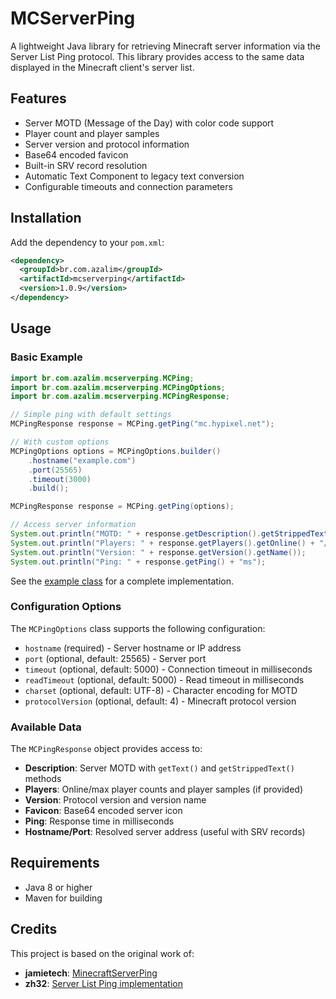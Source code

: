 # MCServerPing

A lightweight Java library for retrieving Minecraft server information via the Server List Ping protocol. This library provides access to the same data displayed in the Minecraft client's server list.

## Features

- Server MOTD (Message of the Day) with color code support
- Player count and player samples
- Server version and protocol information
- Base64 encoded favicon
- Built-in SRV record resolution
- Automatic Text Component to legacy text conversion
- Configurable timeouts and connection parameters

## Installation

Add the dependency to your `pom.xml`:

```xml
<dependency>
  <groupId>br.com.azalim</groupId>
  <artifactId>mcserverping</artifactId>
  <version>1.0.9</version>
</dependency>
```

## Usage

### Basic Example

```java
import br.com.azalim.mcserverping.MCPing;
import br.com.azalim.mcserverping.MCPingOptions;
import br.com.azalim.mcserverping.MCPingResponse;

// Simple ping with default settings
MCPingResponse response = MCPing.getPing("mc.hypixel.net");

// With custom options
MCPingOptions options = MCPingOptions.builder()
    .hostname("example.com")
    .port(25565)
    .timeout(3000)
    .build();

MCPingResponse response = MCPing.getPing(options);

// Access server information
System.out.println("MOTD: " + response.getDescription().getStrippedText());
System.out.println("Players: " + response.getPlayers().getOnline() + "/" + response.getPlayers().getMax());
System.out.println("Version: " + response.getVersion().getName());
System.out.println("Ping: " + response.getPing() + "ms");
```

See the [example class](src/main/java/br/com/azalim/mcserverping/examples/MCPingExample.java) for a complete implementation.

### Configuration Options

The `MCPingOptions` class supports the following configuration:

- `hostname` (required) - Server hostname or IP address
- `port` (optional, default: 25565) - Server port
- `timeout` (optional, default: 5000) - Connection timeout in milliseconds
- `readTimeout` (optional, default: 5000) - Read timeout in milliseconds
- `charset` (optional, default: UTF-8) - Character encoding for MOTD
- `protocolVersion` (optional, default: 4) - Minecraft protocol version

### Available Data

The `MCPingResponse` object provides access to:

- **Description**: Server MOTD with `getText()` and `getStrippedText()` methods
- **Players**: Online/max player counts and player samples (if provided)
- **Version**: Protocol version and version name
- **Favicon**: Base64 encoded server icon
- **Ping**: Response time in milliseconds
- **Hostname/Port**: Resolved server address (useful with SRV records)

## Requirements

- Java 8 or higher
- Maven for building

## Credits

This project is based on the original work of:

- **jamietech**: [MinecraftServerPing](https://github.com/jamietech/MinecraftServerPing)
- **zh32**: [Server List Ping implementation](https://gist.github.com/zh32/7190955)
